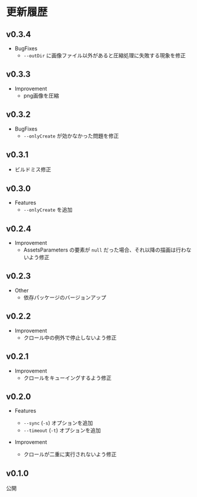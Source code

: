 # 更新履歴

## v0.3.4

* BugFixes
  * `--outDir` に画像ファイル以外があると圧縮処理に失敗する現象を修正

## v0.3.3

* Improvement
  * png画像を圧縮

## v0.3.2

* BugFixes
  * `--onlyCreate` が効かなかった問題を修正

## v0.3.1
  * ビルドミス修正

## v0.3.0

* Features
  * `--onlyCreate` を追加

## v0.2.4

* Improvement
  * AssetsParameters の要素が `null` だった場合、それ以降の描画は行わないよう修正

## v0.2.3

* Other
  * 依存パッケージのバージョンアップ

## v0.2.2

* Improvement
  * クロール中の例外で停止しないよう修正

## v0.2.1

* Improvement
  * クロールをキューイングするよう修正

## v0.2.0

* Features
  * `--sync` (`-s`) オプションを追加
  * `--timeout` (`-t`) オプションを追加

* Improvement
  * クロールが二重に実行されないよう修正

## v0.1.0

公開
